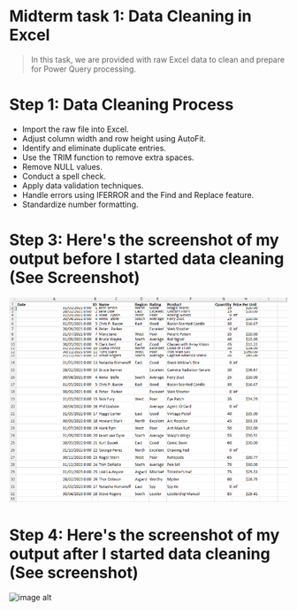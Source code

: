 # Midterm task 1: Data Cleaning in Excel
> In this task, we are provided with raw Excel data to clean and prepare for Power Query processing.
# Step 1: Data Cleaning Process
* Import the raw file into Excel.
* Adjust column width and row height using AutoFit.
* Identify and eliminate duplicate entries.
* Use the TRIM function to remove extra spaces.
* Remove NULL values.
* Conduct a spell check.
* Apply data validation techniques.
* Handle errors using IFERROR and the Find and Replace feature.
* Standardize number formatting.
# Step 3: Here's the screenshot of my output before I started data cleaning (See Screenshot)
![image alt](https://github.com/natdungca23/Midterm-task-1/blob/c2f5a5c4095aee688b99b7c006bc82d4557a24d2/Screenshot%202025-03-03%20131906.png)
# Step 4: Here's the screenshot of my output after I started data cleaning (See screenshot)
![image alt]()
